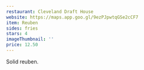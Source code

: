 ```yaml
---
restaurant: Cleveland Draft House
website: https://maps.app.goo.gl/9ezPJpwtqGSe2cCF7
item: Reuben
sides: fries
stars: 4
imageThumbnail: ''
price: 12.50
---
```


Solid reuben.

